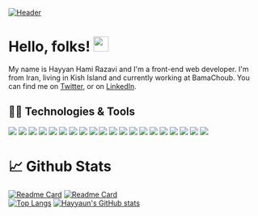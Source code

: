 [![Header](https://raw.githubusercontent.com/hayyaun/hayyaun/master/readme_header.png "Header")](https://hayyaun.com/)  


# Hello, folks! <img src="https://raw.githubusercontent.com/MartinHeinz/MartinHeinz/master/wave.gif" width="30px">
My name is Hayyan Hami Razavi and I'm a front-end web developer. I'm from Iran, living in Kish Island and currently working at BamaChoub. You can find me on [Twitter][1], or on [LinkedIn][3].


## 👨‍💻 Technologies & Tools
![](https://img.shields.io/badge/Editor-VSCode-informational?style=flat&logo=visual-studio-code&logoColor=white&color=007ACC)
![](https://img.shields.io/badge/Code-JavaScript-informational?style=flat&logo=javascript&logoColor=white&color=F7DF1E)
![](https://img.shields.io/badge/Code-TypeScript-informational?style=flat&logo=typescript&logoColor=white&color=3178C6)
![](https://img.shields.io/badge/Code-WebAssembly-informational?style=flat&logo=webassembly&logoColor=white&color=654FF0)
![](https://img.shields.io/badge/Code-GraphQL-informational?style=flat&logo=graphql&logoColor=white&color=E10098)
![](https://img.shields.io/badge/Code-Python-informational?style=flat&logo=python&logoColor=white&color=3776AB)
![](https://img.shields.io/badge/Framework-React-informational?style=flat&logo=react&logoColor=white&color=61DAFB)
![](https://img.shields.io/badge/Framework-Gatsby-informational?style=flat&logo=gatsby&logoColor=white&color=663399)
![](https://img.shields.io/badge/Library-Styled_Components-informational?style=flat&logo=styled-components&logoColor=white&color=DB7093)
![](https://img.shields.io/badge/Library-React_Router-informational?style=flat&logo=react-router&logoColor=white&color=CA4245)
![](https://img.shields.io/badge/Library-Story_Book-informational?style=flat&logo=storybook&logoColor=white&color=FF4785)
![](https://img.shields.io/badge/Library-Redux-informational?style=flat&logo=redux&logoColor=white&color=764ABC)
![](https://img.shields.io/badge/Prettifier-Prettier-informational?style=flat&logo=prettier&logoColor=white&color=F7B93E)
![](https://img.shields.io/badge/Linter-ESLint-informational?style=flat&logo=eslint&logoColor=white&color=4B32C3)
![](https://img.shields.io/badge/Shell-Bash-informational?style=flat&logo=gnu-bash&logoColor=white&color=4EAA25)
![](https://img.shields.io/badge/Tools-Docker-informational?style=flat&logo=docker&logoColor=white&color=2496ED)
![](https://img.shields.io/badge/Tools-NodeJS-informational?style=flat&logo=node.js&logoColor=white&color=339933)
![](https://img.shields.io/badge/Cloud-Netlify-informational?style=flat&logo=netlify&logoColor=white&color=00C7B7)
![](https://img.shields.io/badge/CI-Github_Actions-informational?style=flat&logo=github-actions&logoColor=white&color=2088FF)
![](https://img.shields.io/badge/Contribution-Miro-informational?style=flat&logo=miro&logoColor=white&color=050038)


# &#x1f4c8; Github Stats
[![Readme Card](https://github-readme-stats.vercel.app/api/pin/?username=hayyaun&repo=hayyaun&theme=radical)](https://github.com/hayyaun)
[![Readme Card](https://github-readme-stats.vercel.app/api/pin/?username=bamachoub&repo=bamachoub&theme=radical)](https://github.com/hayyaun)  
[![Top Langs](https://github-readme-stats.vercel.app/api/top-langs/?username=hayyaun&langs_count=3&theme=radical)](https://github.com/hayyaun)
[![Hayyaun's GitHub stats](https://github-readme-stats.vercel.app/api?username=hayyaun&count_private=true&show_icons=true&theme=radical)](https://github.com/hayyaun)


<!-- links to your social media accounts -->

[1]: https://twitter.com/hayyaun
[2]: https://github.com/hayyaun
[3]: https://www.linkedin.com/in/hayyanhami/
